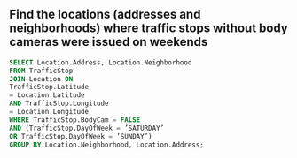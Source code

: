 ## Find the locations (addresses and neighborhoods) where traffic stops without body cameras were issued on weekends
```sql
SELECT Location.Address, Location.Neighborhood
FROM TrafficStop
JOIN Location ON
TrafficStop.Latitude
= Location.Latitude
AND TrafficStop.Longitude
= Location.Longitude
WHERE TrafficStop.BodyCam = FALSE
AND (TrafficStop.DayOfWeek = ’SATURDAY’
OR TrafficStop.DayOfWeek = ’SUNDAY’)
GROUP BY Location.Neighborhood, Location.Address;
